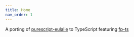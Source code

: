 ```yaml
---
title: Home
nav_order: 1
---
```


A porting of [purescript-eulalie](https://github.com/bodil/purescript-eulalie) to TypeScript featuring
[fp-ts](https://github.com/gcanti/fp-ts)
